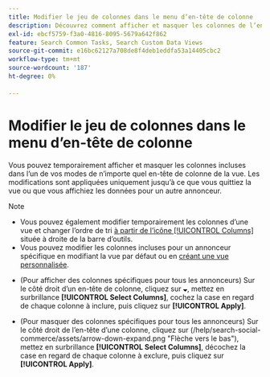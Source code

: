 ```yaml
---
title: Modifier le jeu de colonnes dans le menu d’en-tête de colonne
description: Découvrez comment afficher et masquer les colonnes de l’en-tête de colonne.
exl-id: ebcf5759-f3a0-4816-8095-5679a642f862
feature: Search Common Tasks, Search Custom Data Views
source-git-commit: e16bc62127a708de8f4deb1eddfa53a14405cbc2
workflow-type: tm+mt
source-wordcount: '187'
ht-degree: 0%

---
```


# Modifier le jeu de colonnes dans le menu d’en-tête de colonne

Vous pouvez temporairement afficher et masquer les colonnes incluses dans l’un de vos modes de n’importe quel en-tête de colonne de la vue. Les modifications sont appliquées uniquement jusqu’à ce que vous quittiez la vue ou que vous affichiez les données pour un autre annonceur.

>[!NOTE]
>
>* Vous pouvez également modifier temporairement les colonnes d’une vue et changer l’ordre de tri [ à partir de l’icône [!UICONTROL Columns]](/help/search-social-commerce/common-tasks/data-views/ad-hoc-settings/column-set-edit-sort-icon.md) située à droite de la barre d’outils.
>* Vous pouvez modifier les colonnes incluses pour un annonceur spécifique en modifiant la vue par défaut ou en [créant une vue personnalisée](/help/search-social-commerce/common-tasks/data-views/custom-default-views-manage.md#create-custom-view).

* (Pour afficher des colonnes spécifiques pour tous les annonceurs) Sur le côté droit d’un en-tête de colonne, cliquez sur ![Flèche vers le bas](/help/search-social-commerce/assets/arrow-down-expand.png "Flèche vers le bas"), mettez en surbrillance **[!UICONTROL Select Columns]**, cochez la case en regard de chaque colonne à inclure, puis cliquez sur **[!UICONTROL Apply]**.

* (Pour masquer des colonnes spécifiques pour tous les annonceurs) Sur le côté droit de l’en-tête d’une colonne, cliquez sur (/help/search-social-commerce/assets/arrow-down-expand.png &quot;Flèche vers le bas&quot;), mettez en surbrillance **[!UICONTROL Select Columns]**, décochez la case en regard de chaque colonne à exclure, puis cliquez sur **[!UICONTROL Apply]**.
